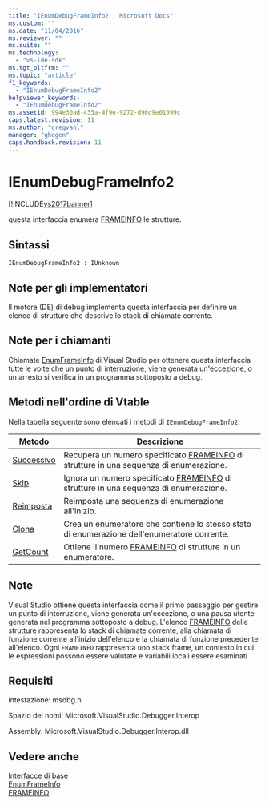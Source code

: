 ```yaml
---
title: "IEnumDebugFrameInfo2 | Microsoft Docs"
ms.custom: ""
ms.date: "11/04/2016"
ms.reviewer: ""
ms.suite: ""
ms.technology: 
  - "vs-ide-sdk"
ms.tgt_pltfrm: ""
ms.topic: "article"
f1_keywords: 
  - "IEnumDebugFrameInfo2"
helpviewer_keywords: 
  - "IEnumDebugFrameInfo2"
ms.assetid: 994e30ad-435a-4f9e-9272-d96d9e01099c
caps.latest.revision: 11
ms.author: "gregvanl"
manager: "ghogen"
caps.handback.revision: 11
---
```

# IEnumDebugFrameInfo2
[!INCLUDE[vs2017banner](../../../code-quality/includes/vs2017banner.md)]

questa interfaccia enumera [FRAMEINFO](../../../extensibility/debugger/reference/frameinfo.md) le strutture.  
  
## Sintassi  
  
```  
IEnumDebugFrameInfo2 : IUnknown  
```  
  
## Note per gli implementatori  
 Il motore \(DE\) di debug implementa questa interfaccia per definire un elenco di strutture che descrive lo stack di chiamate corrente.  
  
## Note per i chiamanti  
 Chiamate [EnumFrameInfo](../../../extensibility/debugger/reference/idebugthread2-enumframeinfo.md) di Visual Studio per ottenere questa interfaccia tutte le volte che un punto di interruzione, viene generata un'eccezione, o un arresto si verifica in un programma sottoposto a debug.  
  
## Metodi nell'ordine di Vtable  
 Nella tabella seguente sono elencati i metodi di `IEnumDebugFrameInfo2`.  
  
|Metodo|Descrizione|  
|------------|-----------------|  
|[Successivo](../Topic/IEnumDebugFrameInfo2::Next.md)|Recupera un numero specificato [FRAMEINFO](../../../extensibility/debugger/reference/frameinfo.md) di strutture in una sequenza di enumerazione.|  
|[Skip](../../../extensibility/debugger/reference/ienumdebugframeinfo2-skip.md)|Ignora un numero specificato [FRAMEINFO](../../../extensibility/debugger/reference/frameinfo.md) di strutture in una sequenza di enumerazione.|  
|[Reimposta](../../../extensibility/debugger/reference/ienumdebugframeinfo2-reset.md)|Reimposta una sequenza di enumerazione all'inizio.|  
|[Clona](../../../extensibility/debugger/reference/ienumdebugframeinfo2-clone.md)|Crea un enumeratore che contiene lo stesso stato di enumerazione dell'enumeratore corrente.|  
|[GetCount](../Topic/IEnumDebugFrameInfo2::GetCount.md)|Ottiene il numero [FRAMEINFO](../../../extensibility/debugger/reference/frameinfo.md) di strutture in un enumeratore.|  
  
## Note  
 Visual Studio ottiene questa interfaccia come il primo passaggio per gestire un punto di interruzione, viene generata un'eccezione, o una pausa utente\-generata nel programma sottoposto a debug.  L'elenco [FRAMEINFO](../../../extensibility/debugger/reference/frameinfo.md) delle strutture rappresenta lo stack di chiamate corrente, alla chiamata di funzione corrente all'inizio dell'elenco e la chiamata di funzione precedente all'elenco.  Ogni `FRAMEINFO` rappresenta uno stack frame, un contesto in cui le espressioni possono essere valutate e variabili locali essere esaminati.  
  
## Requisiti  
 intestazione: msdbg.h  
  
 Spazio dei nomi: Microsoft.VisualStudio.Debugger.Interop  
  
 Assembly: Microsoft.VisualStudio.Debugger.Interop.dll  
  
## Vedere anche  
 [Interfacce di base](../../../extensibility/debugger/reference/core-interfaces.md)   
 [EnumFrameInfo](../../../extensibility/debugger/reference/idebugthread2-enumframeinfo.md)   
 [FRAMEINFO](../../../extensibility/debugger/reference/frameinfo.md)